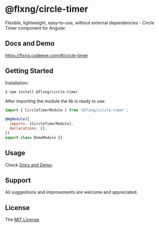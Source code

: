 
# @flxng/circle-timer
Flexible, lightweight, easy-to-use, without external dependencies - Circle Timer component for Angular.


## Docs and Demo
https://flxng.codeeve.com/#/circle-timer


## Getting Started
Installation:
```bash
$ npm install @flxng/circle-timer
```

After importing the module the lib is ready to use:
```javascript
import { CircleTimerModule } from '@flxng/circle-timer';

@NgModule({
  imports: [CircleTimerModule],
  declarations: [],
})
export class DemoModule {}
```

## Usage
Check [Docs and Demo](https://flxng.codeeve.com/#/circle-timer).


## Support
All suggestions and improvements are welcome and appreciated.


## License
The [MIT License](https://github.com/seidme/flxng/blob/master/LICENSE).
